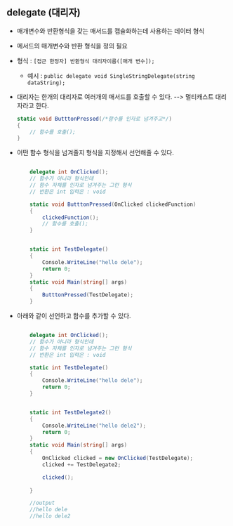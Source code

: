 ## delegate (대리자)

- 매개변수와 반환형식을 갖는 매서드를 캡슐화하는데 사용하는 데이터 형식
- 메서드의 매개변수와 반환 형식을 정의 필요
- 형식 : `[접근 한정자] 반환형식 대리자이름([매개 변수]);`
    - 예시 : `public delegate void SingleStringDelegate(string dataString);`
- 대리자는 한개의 대리자로 여러개의 매서드를 호출할 수 있다. --> 멀티캐스트 대리자라고 한다.


    ```csharp
    static void ButttonPressed(/*함수를 인자로 넘겨주고*/)
    {
        // 함수를 호출();
    }
    ```

- 어떤 함수 형식을 넘겨줄지 형식을 지정해서 선언해줄 수 있다.

    ```csharp

        delegate int OnClicked(); 
        // 함수가 아니라 형식인데
        // 함수 자체를 인자로 넘겨주는 그런 형식
        // 반환은 int 입력은 : void

        static void ButttonPressed(OnClicked clickedFunction)
        {
            clickedFunction();
            // 함수를 호출();
        }


        static int TestDelegate()
        {
            Console.WriteLine("hello dele");
            return 0;
        }
        static void Main(string[] args)
        {
            ButttonPressed(TestDelegate);
        }
    ```


- 아래와 같이 선언하고 함수를 추가할 수 있다.

    ```csharp
    
        delegate int OnClicked(); 
        // 함수가 아니라 형식인데
        // 함수 자체를 인자로 넘겨주는 그런 형식
        // 반환은 int 입력은 : void

        static int TestDelegate()
        {
            Console.WriteLine("hello dele");
            return 0;
        }


        static int TestDelegate2()
        {
            Console.WriteLine("hello dele2");
            return 0;
        }
        static void Main(string[] args)
        {
            OnClicked clicked = new OnClicked(TestDelegate);
            clicked += TestDelegate2;

            clicked();
        
        }

        //output
        //hello dele
        //hello dele2
    ```
